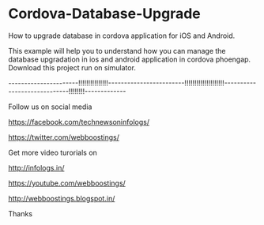 # Cordova-Database-Upgrade
How to upgrade database in cordova application for iOS and Android.

This example will help you to understand how you can manage the database upgradation in ios and android application in cordova phoengap.
Download this project run on simulator.


----------------------!!!!!!!!!!!!!!!------------------------!!!!!!!!!!!!!!!!!!!!-----------------------------!!!!!!!!-------------

Follow us on social media <br/>

https://facebook.com/technewsoninfologs/

https://twitter.com/webboostings/


Get more video turorials on

http://infologs.in/

https://youtube.com/webboostings/

http://webboostings.blogspot.in/


Thanks
